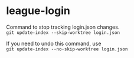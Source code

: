 # league-login

Command to stop tracking login.json changes. \
`git update-index --skip-worktree login.json`

If you need to undo this command, use \
`git update-index --no-skip-worktree login.json`
